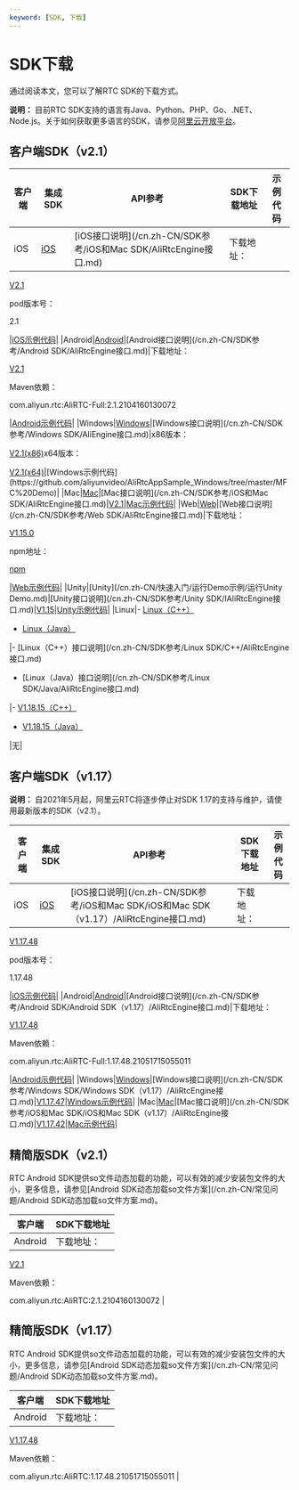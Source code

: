 ```yaml
---
keyword: [SDK, 下载]
---
```


# SDK下载

通过阅读本文，您可以了解RTC SDK的下载方式。

**说明：** 目前RTC SDK支持的语言有Java、Python、PHP、Go、.NET、Node.js。关于如何获取更多语言的SDK，请参见[阿里云开放平台](https://open.aliyun.com/sdk?product=rtc)。

## 客户端SDK（v2.1）

|客户端|集成SDK|API参考|SDK下载地址|示例代码|
|---|-----|-----|-------|----|
|iOS|[iOS](/cn.zh-CN/快速入门/集成客户端SDK/iOS.md)|[iOS接口说明](/cn.zh-CN/SDK参考/iOS和Mac SDK/AliRtcEngine接口.md)|下载地址：

[V2.1](https://alivc-demo-cms.alicdn.com/versionProduct/sourceCode/rtc/2.1/AliRTCSdk_2.1(iOS).zip)

pod版本号：

2.1

|[iOS示例代码](https://github.com/aliyunvideo/AliRtcAppSample_iOS)|
|Android|[Android](/cn.zh-CN/快速入门/集成客户端SDK/Android.md)|[Android接口说明](/cn.zh-CN/SDK参考/Android SDK/AliRtcEngine接口.md)|下载地址：

[V2.1](https://alivc-demo-cms.alicdn.com/versionProduct/sourceCode/rtc/2.1/AliRTCSdk_2.1(Android).zip)

Maven依赖：

com.aliyun.rtc:AliRTC-Full:2.1.2104160130072

|[Android示例代码](https://github.com/aliyunvideo/AliRtcAppSample_Android)|
|Windows|[Windows](/cn.zh-CN/快速入门/集成客户端SDK/Windows.md)|[Windows接口说明](/cn.zh-CN/SDK参考/Windows SDK/AliEngine接口.md)|x86版本：

[V2.1\(x86\)](https://alivc-demo-cms.alicdn.com/versionProduct/sourceCode/rtc/2.1/AliRTCSdk_2.1(Windows_X86).zip)x64版本：

[V2.1\(x64\)](https://alivc-demo-cms.alicdn.com/versionProduct/sourceCode/rtc/2.1/AliRTCSdk_2.1(Windows_X64).zip)|[Windows示例代码](https://github.com/aliyunvideo/AliRtcAppSample_Windows/tree/master/MFC%20Demo)|
|Mac|[Mac](/cn.zh-CN/快速入门/集成客户端SDK/Mac.md)|[Mac接口说明](/cn.zh-CN/SDK参考/iOS和Mac SDK/AliRtcEngine接口.md)|[V2.1](https://alivc-demo-cms.alicdn.com/versionProduct/sourceCode/rtc/2.1/AliRTCSdk_2.1(Mac).zip)|[Mac示例代码](https://github.com/aliyunvideo/AliRtcAppSample_Mac)|
|Web|[Web](/cn.zh-CN/快速入门/集成客户端SDK/Web.md)|[Web接口说明](/cn.zh-CN/SDK参考/Web SDK/AliRtcEngine接口.md)|下载地址：

[V1.15.0](https://alivc-demo-cms.alicdn.com/versionProduct/sourceCode/rtc/web/aliyun-webrtc-sdk-1.15.0.zip)

npm地址：

[npm](https://www.npmjs.com/package/aliyun-webrtc-sdk)

|[Web示例代码](https://alivc-demo-cms.alicdn.com/versionProduct/sourceCode/rtc/web/AliRTC-WebSample.zip)|
|Unity|[Unity](/cn.zh-CN/快速入门/运行Demo示例/运行Unity Demo.md)|[Unity接口说明](/cn.zh-CN/SDK参考/Unity SDK/IAliRtcEngine接口.md)|[V1.15](http://docs-aliyun.cn-hangzhou.oss.aliyun-inc.com/assets/attach/137418/cn_zh/1589335526814/alirtc_unity_sdk_1.15.0_release.zip)|[Unity示例代码](https://github.com/aliyunvideo/AliRtcAppSample_Unity)|
|Linux|-   [Linux（C++）](/cn.zh-CN/快速入门/集成客户端SDK/Linux/C++.md)
-   [Linux（Java）](/cn.zh-CN/快速入门/集成客户端SDK/Linux/Java.md)

|-   [Linux（C++）接口说明](/cn.zh-CN/SDK参考/Linux SDK/C++/AliRtcEngine接口.md)
-   [Linux（Java）接口说明](/cn.zh-CN/SDK参考/Linux SDK/Java/AliRtcEngine接口.md)

|-   [V1.18.15（C++）](https://alivc-demo-cms.alicdn.com/versionProduct/sourceCode/rtc/linux/Release_1.18.15.2103302_cpp.zip)
-   [V1.18.15（Java）](https://alivc-demo-cms.alicdn.com/versionProduct/sourceCode/rtc/linux/Release_1.18.15.2103302_java.zip)

|无|

## 客户端SDK（v1.17）

**说明：** 自2021年5月起，阿里云RTC将逐步停止对SDK 1.17的支持与维护，请使用最新版本的SDK（v2.1）。

|客户端|集成SDK|API参考|SDK下载地址|示例代码|
|---|-----|-----|-------|----|
|iOS|[iOS](/cn.zh-CN/快速入门/集成客户端SDK/iOS.md)|[iOS接口说明](/cn.zh-CN/SDK参考/iOS和Mac SDK/iOS和Mac SDK（v1.17）/AliRtcEngine接口.md)|下载地址：

[V1.17.48](https://alivc-demo-cms.alicdn.com/versionProduct/sourceCode/rtc/1.17.48/AliRTCSdk_1.17.48(iOS).zip)

pod版本号：

1.17.48

|[iOS示例代码](https://github.com/aliyunvideo/AliRtcAppSample_iOS)|
|Android|[Android](/cn.zh-CN/快速入门/集成客户端SDK/Android.md)|[Android接口说明](/cn.zh-CN/SDK参考/Android SDK/Android SDK（v1.17）/AliRtcEngine接口.md)|下载地址：

[V1.17.48](https://alivc-demo-cms.alicdn.com/versionProduct/sourceCode/rtc/1.17.48/AliRTCSdk_1.17.48(Android).zip)

Maven依赖：

com.aliyun.rtc:AliRTC-Full:1.17.48.21051715055011

|[Android示例代码](https://github.com/aliyunvideo/AliRtcAppSample_Android)|
|Windows|[Windows](/cn.zh-CN/快速入门/集成客户端SDK/Windows.md)|[Windows接口说明](/cn.zh-CN/SDK参考/Windows SDK/Windows SDK（v1.17）/AliRtcEngine接口.md)|[V1.17.47](https://alivc-demo-cms.alicdn.com/versionProduct/sourceCode/rtc/1.17.47/AliRTCSdk_1.17.47(Windows).zip)|[Windows示例代码](https://github.com/aliyunvideo/AliRtcAppSample_Windows/tree/master/MFC%20Demo)|
|Mac|[Mac](/cn.zh-CN/快速入门/集成客户端SDK/Mac.md)|[Mac接口说明](/cn.zh-CN/SDK参考/iOS和Mac SDK/iOS和Mac SDK（v1.17）/AliRtcEngine接口.md)|[V1.17.42](https://alivc-demo-cms.alicdn.com/versionProduct/sourceCode/rtc/1.17.42/AliRTCSdk_1.17.42(Mac).zip)|[Mac示例代码](https://github.com/aliyunvideo/AliRtcAppSample_Mac)|

## 精简版SDK（v2.1）

RTC Android SDK提供so文件动态加载的功能，可以有效的减少安装包文件的大小，更多信息，请参见[Android SDK动态加载so文件方案](/cn.zh-CN/常见问题/Android SDK动态加载so文件方案.md)。

|客户端|SDK下载地址|
|---|-------|
|Android|下载地址：

[V2.1](https://alivc-demo-cms.alicdn.com/versionProduct/sourceCode/rtc/2.1/AliRTCSdk_2.1(Android_arr_so).zip)

Maven依赖：

com.aliyun.rtc:AliRTC:2.1.2104160130072 |

## 精简版SDK（v1.17）

RTC Android SDK提供so文件动态加载的功能，可以有效的减少安装包文件的大小，更多信息，请参见[Android SDK动态加载so文件方案](/cn.zh-CN/常见问题/Android SDK动态加载so文件方案.md)。

|客户端|SDK下载地址|
|---|-------|
|Android|下载地址：

[V1.17.48](https://alivc-demo-cms.alicdn.com/versionProduct/sourceCode/rtc/1.17.48/AliRTCSdk_1.17.48(Android_arr_so).zip)

Maven依赖：

com.aliyun.rtc:AliRTC:1.17.48.21051715055011 |

